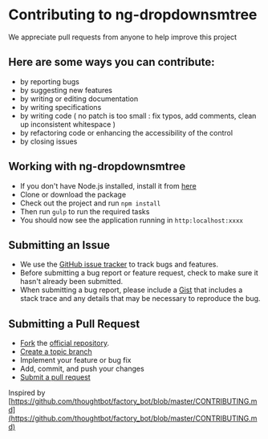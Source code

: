 # Contributing to ng-dropdownsmtree

We appreciate pull requests from anyone to help improve this project

## Here are some ways you can contribute:

- by reporting bugs
- by suggesting new features
- by writing or editing documentation
- by writing specifications
- by writing code ( no patch is too small : fix typos, add comments, clean up inconsistent whitespace )
- by refactoring code or enhancing the accessibility of the control
- by closing issues

## Working with ng-dropdownsmtree

- If you don't have Node.js installed, install it from [here](https://nodejs.org/en/)
- Clone or download the package
- Check out the project and run `npm install` 
- Then run `gulp` to run the required tasks 
- You should now see the application running in `http:localhost:xxxx`

## Submitting an Issue

- We use the [GitHub issue tracker](https://github.com/aelbasioni/ng-dropdown-sm-tree/issues) to track bugs and features.
- Before submitting a bug report or feature request, check to make sure it hasn't already been submitted.
- When submitting a bug report, please include a [Gist](https://gist.github.com/) that includes a stack trace and any details that may be necessary to reproduce the bug.


## Submitting a Pull Request

- [Fork](https://help.github.com/articles/fork-a-repo/) the [official repository](https://github.com/aelbasioni/ng-dropdown-sm-tree/tree/master).
- [Create a topic branch](https://help.github.com/articles/creating-and-deleting-branches-within-your-repository/)
- Implement your feature or bug fix
- Add, commit, and push your changes
- [Submit a pull request](https://help.github.com/articles/about-pull-requests/)


Inspired by [https://github.com/thoughtbot/factory_bot/blob/master/CONTRIBUTING.md](https://github.com/thoughtbot/factory_bot/blob/master/CONTRIBUTING.md)